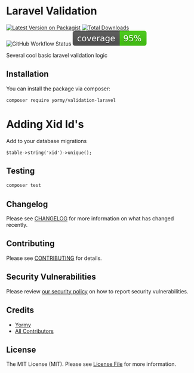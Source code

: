# Laravel Validation

[![Latest Version on Packagist](https://img.shields.io/packagist/v/yormy/validation-laravel.svg?style=flat-square)](https://packagist.org/packages/yormy/validation-laravel)
[![Total Downloads](https://img.shields.io/packagist/dt/yormy/validation-laravel.svg?style=flat-square)](https://packagist.org/packages/yormy/validation-laravel)
![GitHub Workflow Status](https://img.shields.io/github/workflow/status/facade/ignition/run-php-tests?label=Tests)
![Alt text](./coverage.svg)

Several cool basic laravel validation logic

## Installation


You can install the package via composer:

```bash
composer require yormy/validation-laravel
```

# Adding Xid Id's
Add to your database migrations
```
$table->string('xid')->unique();
```



## Testing

``` bash
composer test
```

## Changelog

Please see [CHANGELOG](CHANGELOG.md) for more information on what has changed recently.

## Contributing

Please see [CONTRIBUTING](.github/CONTRIBUTING.md) for details.

## Security Vulnerabilities

Please review [our security policy](../../security/policy) on how to report security vulnerabilities.

## Credits

- [Yormy](https://gitlab.com/yormy)
- [All Contributors](../../contributors)

## License

The MIT License (MIT). Please see [License File](LICENSE.md) for more information.
